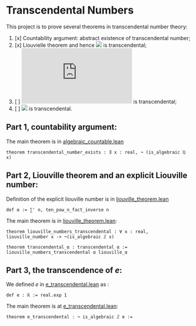 

# Transcendental Numbers


This project is to prove several theorems in transcendental number theory:
1. [x] Countability argument: abstract existence of transcendental number;
2. [x] Liouvielle theorem and hence ![](https://latex.codecogs.com/gif.latex?\sum_{i=0}^\infty&space;\frac{1}{10^{n!}}) is transcendental;
3. [ ] ![](https://latex.codecogs.com/gif.latex?e) is transcendental;
4. [ ] ![](https://latex.codecogs.com/gif.latex?\pi) is transcendental.

## Part 1, countability argument:
The main theorem is in [algebraic_countable.lean](https://github.com/jjaassoonn/transcendental/blob/1d649f2e168383c5322cc96351b98447944a845c/src/algebraic_coutable.lean#L890)
```lean
theorem transcendental_number_exists : ∃ x : real, ¬ (is_algebraic ℚ x) 
```

## Part 2, Liouville theorem and an explicit Liouville number:
Definition of the explicit liouville number is in [liouville_theorem.lean](https://github.com/jjaassoonn/transcendental/blob/897722f8ed408607ec0a0d30e200e41aa49ed9e3/src/liouville_theorem.lean#L863)

```lean
def α := ∑' n, ten_pow_n_fact_inverse n
```

The main theorem is in [liouville_theorem.lean](https://github.com/jjaassoonn/transcendental/blob/897722f8ed408607ec0a0d30e200e41aa49ed9e3/src/liouville_theorem.lean#L694):
```lean
theorem liouville_numbers_transcendental : ∀ x : real, liouville_number x -> ¬(is_algebraic ℤ x)

theorem transcendental_α : transcendental α := liouville_numbers_transcendental α liouville_α
```


## Part 3, the transcendence of $e$:

We defined $e$ in [e_transcendental.lean](https://github.com/jjaassoonn/transcendental/blob/5f979324fec29793760873c2c202579693c011c1/src/e_transcendental.lean#L13) as :

``` lean
def e : ℝ := real.exp 1
```

The main theorem is at [e_transcendental.lean](https://github.com/jjaassoonn/transcendental/blob/5f979324fec29793760873c2c202579693c011c1/src/e_transcendental.lean#L1680):

```lean
theorem e_transcendental : ¬ is_algebraic ℤ e :=
```
